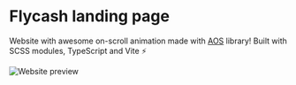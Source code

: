 # Flycash landing page

Website with awesome on-scroll animation made with [AOS](https://github.com/michalsnik/aos) library! Built with SCSS modules, TypeScript and Vite :zap:

![Website preview](https://user-images.githubusercontent.com/83793845/229969865-5e54e89c-4bb0-45b4-bd3b-cfe94a64300a.png)
